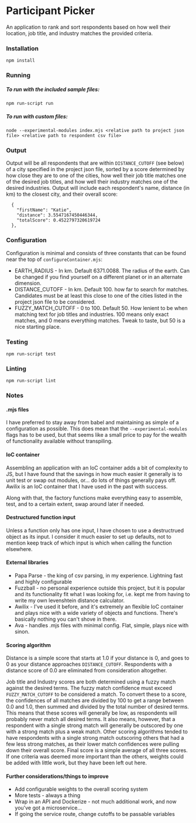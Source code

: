 # Participant Picker

An application to rank and sort respondents based on how well their location, job title, and industry matches the provided criteria.

### Installation

    npm install
    
### Running

##### To run with the included sample files:

    npm run-script run
    
##### To run with custom files:

    node --experimental-modules index.mjs <relative path to project json file> <relative path to respondent csv file>
    
### Output 

Output will be all respondents that are within `DISTANCE_CUTOFF` (see below) of a city specified in the project json file, sorted by a score determined by how close they are to one of the cities, 
how well their job title matches one of the desired job titles, and how well their industry matches one of the desired industries. Output will include each respondent's name, distance (in km) to the closest
city, and their overall score:
    
      {
        "firstName": "Katie",
        "distance": 3.5547167450446344,
        "totalScore": 0.4522797320619724
      },

### Configuration

Configuration is minimal and consists of three constants that can be found near the top of `configureContainer.mjs`:
* EARTH_RADIUS - In km. Default 6371.0088. The radius of the earth. Can be changed if you find yourself on a different planet or in an alternate dimension.
* DISTANCE_CUTOFF - In km. Default 100. how far to search for matches. Candidates must be at least this close to one of the cities listed in the project json file to be considered.
* FUZZY_MATCH_CUTOFF - 0 to 100. Default 50. How lenient to be when matching text for job titles and industries. 100 means only exact matches, and 0 means everything matches. Tweak to taste, but 50 is a nice starting place.

### Testing

    npm run-script test
    
### Linting

    npm run-script lint

### Notes

#### .mjs files

I have preferred to stay away from babel and maintaining as simple of a configuration as possible.  This does mean that the `--experimental-modules`
flags has to be used, but that seems like a small price to pay for the wealth of functionality available without transpiling.

#### IoC container

Assembling an application with an IoC container adds a bit of complexity to JS, but I have found that the savings in how much easier it generally is to unit test
or swap out modules, or... do lots of things generally pays off. Awilix is an IoC container that I have used in the past with success.

Along with that, the factory functions make everything easy to assemble, test, and to a certain extent, swap around later if needed.

#### Destructured function input

Unless a function only has one input, I have chosen to use a destructrued object as its input. I consider it much easier to set up defaults,
not to mention keep track of which input is which when calling the function elsewhere.

#### External libraries

* Papa Parse - the king of csv parsing, in my experience. Lightning fast and highly configurable
* Fuzzball - no personal experience outside this project, but it is popular and its functionality fit what I was looking for, i.e. kept me from having to write my own levenshtein distance calculator.
* Awilix - I've used it before, and it's extremely an flexible IoC container and plays nice with a wide variety of objects and functions. There's basically nothing you can't shove in there.
* Ava - handles .mjs files with minimal config. Flat, simple, plays nice with sinon.

#### Scoring algorithm

Distance is a simple score that starts at 1.0 if your distance is 0, and goes to 0 as your distance approaches `DISTANCE_CUTOFF`.
Respondents with a distance score of 0.0 are eliminated from consideration altogether.

Job title and Industry scores are both determined using a fuzzy match against the desired terms. The fuzzy match confidence must exceed `FUZZY_MATCH_CUTOFF` to be considered a match. To convert these to a score, the confidences of all matches are divided by 100 to get a range between 0.0 and 1.0,
then summed and divided by the total number of desired terms. This means that these scores will generally be low, as respondents will probably never match all desired terms. It also means, however, that a respondent with
a single strong match will generally be outscored by one with a strong match plus a weak match. Other scoring algorithms tended to have respondents with a single strong match outscoring others that had a few less strong
matches, as their lower match confidences were pulling down their overall score.  Final score is a simple average of all three scores. If one criteria was deemed more important than the others, weights could be added with
little work, but they have been left out here.

#### Further considerations/things to improve

* Add configurable weights to the overall scoring system
* More tests - always a thing
* Wrap in an API and Dockerize - not much additional work, and now you've got a microservice...
* If going the service route, change cutoffs to be passable variables
